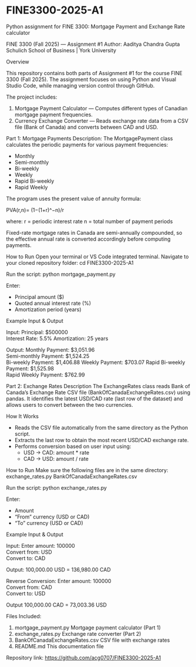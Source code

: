 # FINE3300-2025-A1
Python assignment for FINE 3300: Mortgage Payment and Exchange Rate calculator

FINE 3300 (Fall 2025) — Assignment #1
Author: Aaditya Chandra Gupta
Schulich School of Business | York University

Overview

This repository contains both parts of Assignment #1 for the course FINE 3300 (Fall 2025).
The assignment focuses on using Python and Visual Studio Code, while managing version control through GitHub.

The project includes:

1. Mortgage Payment Calculator — Computes different types of Canadian mortgage payment frequencies.
2. Currency Exchange Converter — Reads exchange rate data from a CSV file (Bank of Canada) and converts between CAD and USD.

Part 1: Mortgage Payments
Description: 
The MortgagePayment class calculates the periodic payments for various payment frequencies:
- Monthly
- Semi-monthly
- Bi-weekly
- Weekly
- Rapid Bi-weekly
- Rapid Weekly

The program uses the present value of annuity formula:

PVA(r,n)= (1−(1+r)^−n)/r

where:
r = periodic interest rate
n = total number of payment periods

Fixed-rate mortgage rates in Canada are semi-annually compounded, so the effective annual rate is converted accordingly before computing payments.

How to Run
Open your terminal or VS Code integrated terminal.
Navigate to your cloned repository folder:
cd FINE3300-2025-A1

Run the script:
python mortgage_payment.py

Enter:
- Principal amount ($)
- Quoted annual interest rate (%)
- Amortization period (years)

Example Input & Output

Input:
Principal: $500000  
Interest Rate: 5.5%
Amortization: 25 years

Output:
Monthly Payment: $3,051.96  
Semi-monthly Payment: $1,524.25  
Bi-weekly Payment: $1,406.88 
Weekly Payment: $703.07
Rapid Bi-weekly Payment: $1,525.98  
Rapid Weekly Payment: $762.99


Part 2: Exchange Rates
Description
The ExchangeRates class reads Bank of Canada’s Exchange Rate CSV file (BankOfCanadaExchangeRates.csv) using pandas.
It identifies the latest USD/CAD rate (last row of the dataset) and allows users to convert between the two currencies.

How It Works
- Reads the CSV file automatically from the same directory as the Python script.
- Extracts the last row to obtain the most recent USD/CAD exchange rate.
- Performs conversion based on user input using:
    - USD → CAD: amount * rate
    - CAD → USD: amount / rate

How to Run
Make sure the following files are in the same directory:
exchange_rates.py
BankOfCanadaExchangeRates.csv

Run the script:
python exchange_rates.py

Enter:
- Amount
- “From” currency (USD or CAD)
- “To” currency (USD or CAD)

Example Input & Output

Input:
Enter amount: 100000  
Convert from: USD  
Convert to: CAD

Output: 
100,000.00 USD = 136,980.00 CAD


Reverse Conversion: 
Enter amount: 100000  
Convert from: CAD  
Convert to: USD

Output
100,000.00 CAD = 73,003.36 USD

Files Included: 
1. mortgage_payment.py	Mortgage payment calculator (Part 1)
2. exchange_rates.py	Exchange rate converter (Part 2)
3. BankOfCanadaExchangeRates.csv	CSV file with exchange rates
4. README.md	This documentation file

Repository link: https://github.com/acg0707/FINE3300-2025-A1
